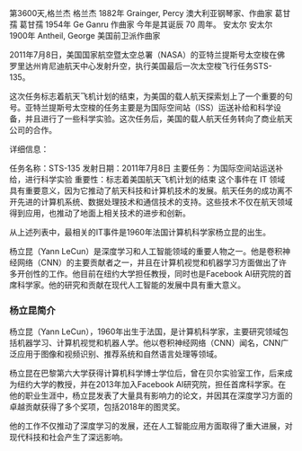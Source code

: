 第3600天,格兰杰
格兰杰 1882年
Grainger, Percy 澳大利亚钢琴家、作曲家
葛甘孺
葛甘孺 1954年
Ge Ganru 作曲家
今年是其诞辰 70 周年。
安太尔
安太尔 1900年
Antheil, George 美国前卫派作曲家

2011年7月8日，美国国家航空暨太空总署（NASA）的亚特兰提斯号太空梭在佛罗里达州肯尼迪航天中心发射升空，执行美国最后一次太空梭飞行任务STS-135。

这次任务标志着航天飞机计划的结束，为美国的载人航天探索划上了一个重要的句号。亚特兰提斯号太空梭的任务主要是为国际空间站（ISS）运送补给和科学设备，并且进行了一些科学实验。这次任务后，美国的载人航天任务转向了商业航天公司的合作。

详细信息：

任务名称：STS-135
发射日期：2011年7月8日
主要任务：为国际空间站运送补给，进行科学实验
重要性：标志着美国航天飞机计划的结束
这个事件在 IT 领域具有重要意义，因为它推动了航天科技和计算机技术的发展。航天任务的成功离不开先进的计算机系统、数据处理技术和通信技术的支持。这些技术不仅在航天领域得到应用，也推动了地面上相关技术的进步和创新。


从上述列表中，最相关的IT事件是1960年法国计算机科学家杨立昆的出生。

杨立昆（Yann LeCun）是深度学习和人工智能领域的重要人物之一。他是卷积神经网络（CNN）的主要贡献者之一，并且在计算机视觉和机器学习方面做出了许多开创性的工作。他目前在纽约大学担任教授，同时也是Facebook AI研究院的首席科学家。他的研究和贡献在现代人工智能的发展中具有重大意义。

### 杨立昆简介

杨立昆（Yann LeCun），1960年出生于法国，是计算机科学家，主要研究领域包括机器学习、计算机视觉和机器人学。他以卷积神经网络（CNN）闻名，CNN广泛应用于图像和视频识别、推荐系统和自然语言处理等领域。

杨立昆在巴黎第六大学获得计算机科学博士学位后，曾在贝尔实验室工作，后来成为纽约大学的教授，并在2013年加入Facebook AI研究院，担任首席科学家。在他的职业生涯中，杨立昆发表了大量具有影响力的论文，并因其在深度学习方面的卓越贡献获得了多个奖项，包括2018年的图灵奖。

他的工作不仅推动了深度学习的发展，还在人工智能应用方面取得了重大进展，对现代科技和社会产生了深远影响。